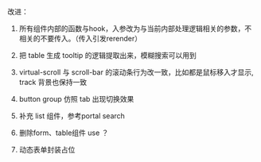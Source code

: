 改进：

1. 所有组件内部的函数与hook，入参改为与当前内部处理逻辑相关的参数，不相关的不要传入。（传入引发rerender）

2. 把 table 生成 tooltip 的逻辑提取出来，模糊搜索可以用到

3. virtual-scroll 与 scroll-bar 的滚动条行为改一致，比如都是鼠标移入才显示, track 背景也保持一致

4. button group 仿照 tab 出现切换效果

5. 补充 list 组件，参考portal search

6. 删除form、table组件 use ？

7. 动态表单封装占位